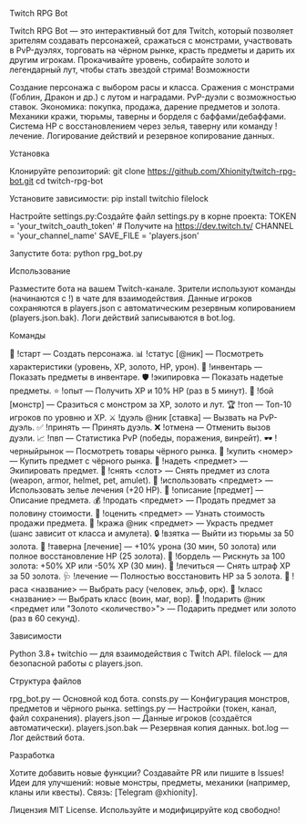 Twitch RPG Bot


Twitch RPG Bot — это интерактивный бот для Twitch, который позволяет зрителям создавать персонажей, сражаться с монстрами, участвовать в PvP-дуэлях, торговать на чёрном рынке, красть предметы и дарить их другим игрокам. Прокачивайте уровень, собирайте золото и легендарный лут, чтобы стать звездой стрима!
Возможности

Создание персонажа с выбором расы и класса.
Сражения с монстрами (Гоблин, Дракон и др.) с лутом и наградами.
PvP-дуэли с возможностью ставок.
Экономика: покупка, продажа, дарение предметов и золота.
Механики кражи, тюрьмы, таверны и борделя с баффами/дебаффами.
Система HP с восстановлением через зелья, таверну или команду !лечение.
Логирование действий и резервное копирование данных.

Установка

Клонируйте репозиторий:
git clone https://github.com/Xhionity/twitch-rpg-bot.git
cd twitch-rpg-bot


Установите зависимости:
pip install twitchio filelock


Настройте settings.py:Создайте файл settings.py в корне проекта:
TOKEN = 'your_twitch_oauth_token'  # Получите на https://dev.twitch.tv/
CHANNEL = 'your_channel_name'
SAVE_FILE = 'players.json'


Запустите бота:
python rpg_bot.py



Использование

Разместите бота на вашем Twitch-канале.
Зрители используют команды (начинаются с !) в чате для взаимодействия.
Данные игроков сохраняются в players.json с автоматическим резервным копированием (players.json.bak).
Логи действий записываются в bot.log.

Команды

🚀 !старт — Создать персонажа.
📊 !статус [@ник] — Посмотреть характеристики (уровень, XP, золото, HP, урон).
🎒 !инвентарь — Показать предметы в инвентаре.
🛡️ !экипировка — Показать надетые предметы.
⭐ !опыт — Получить XP и 10% HP (раз в 5 минут).
👹 !бой [монстр] — Сразиться с монстром за XP, золото и лут.
🏆 !топ — Топ-10 игроков по уровню и XP.
⚔️ !дуэль @ник [ставка] — Вызвать на PvP-дуэль.
✅ !принять — Принять дуэль.
❌ !отмена — Отменить вызов дуэли.
📈 !пвп — Статистика PvP (победы, поражения, винрейт).
🕶️ !черныйрынок — Посмотреть товары чёрного рынка.
🛒 !купить <номер> — Купить предмет с чёрного рынка.
🎽 !надеть <предмет> — Экипировать предмет.
🚫 !снять <слот> — Снять предмет из слота (weapon, armor, helmet, pet, amulet).
🧪 !использовать <предмет> — Использовать зелье лечения (+20 HP).
📜 !описание [предмет] — Описание предмета.
💰 !продать <предмет> — Продать предмет за половину стоимости.
💸 !оценить <предмет> — Узнать стоимость продажи предмета.
🦹 !кража @ник <предмет> — Украсть предмет (шанс зависит от класса и амулета).
🔒 !взятка — Выйти из тюрьмы за 50 золота.
🍺 !таверна [лечение] — +10% урона (30 мин, 50 золота) или полное восстановление HP (25 золота).
💋 !бордель — Рискнуть за 100 золота: +50% XP или -50% XP (30 мин).
🧼 !лечиться — Снять штраф XP за 50 золота.
🩺 !лечение — Полностью восстановить HP за 5 золота.
🧝 !раса <название> — Выбрать расу (человек, эльф, орк).
🧙 !класс <название> — Выбрать класс (воин, маг, вор).
🎁 !подарить @ник <предмет или "Золото <количество>"> — Подарить предмет или золото (раз в 60 секунд).

Зависимости

Python 3.8+
twitchio — для взаимодействия с Twitch API.
filelock — для безопасной работы с players.json.

Структура файлов

rpg_bot.py — Основной код бота.
consts.py — Конфигурация монстров, предметов и чёрного рынка.
settings.py — Настройки (токен, канал, файл сохранения).
players.json — Данные игроков (создаётся автоматически).
players.json.bak — Резервная копия данных.
bot.log — Лог действий бота.

Разработка

Хотите добавить новые функции? Создавайте PR или пишите в Issues!
Идеи для улучшений: новые монстры, предметы, механики (например, кланы или квесты).
Связь: [Telegram @xhionity].

Лицензия
MIT License. Используйте и модифицируйте код свободно!
